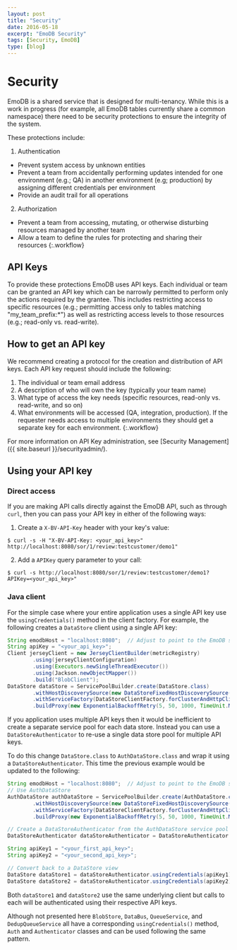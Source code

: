 ```yaml
---
layout: post
title: "Security"
date: 2016-05-18
excerpt: "EmoDB Security"
tags: [Security, EmoDB]
type: [blog]
---
```


Security
========

EmoDB is a shared service that is designed for multi-tenancy.  While this is a work in progress (for example, all EmoDB
tables currently share a common namespace) there need to be security protections to ensure the integrity of the system.

These protections include:

1. Authentication
  * Prevent system access by unknown entities
  * Prevent a team from accidentally performing updates intended for one environment (e.g.; QA) in another environment
    (e.g; production) by assigning different credentials per environment
  * Provide an audit trail for all operations
2. Authorization
  * Prevent a team from accessing, mutating, or otherwise disturbing resources managed by another team
  * Allow a team to define the rules for protecting and sharing their resources
{:.workflow}

API Keys
--------

To provide these protections EmoDB uses API keys.  Each individual or team can be granted an API key which can be
narrowly permitted to perform only the actions required by the grantee.  This includes restricting access to specific
resources (e.g.; permitting access only to tables matching "my_team_prefix:*") as well as restricting access levels to
those resources (e.g.; read-only vs. read-write).

How to get an API key
---------------------

We recommend creating a protocol for the creation and distribution of API keys.  Each API key request should include
the following:

1. The individual or team email address
2. A description of who will own the key (typically your team name)
3. What type of access the key needs (specific resources, read-only vs. read-write, and so on)
4. What environments will be accessed (QA, integration, production).  If the requester needs access to multiple
   environments they should get a separate key for each environment.
{:.workflow}

For more information on API Key administration, see [Security Management]({{ site.baseurl }}/securityadmin/).

Using your API key
---------------------

### Direct access

If you are making API calls directly against the EmoDB API, such as through `curl`, then you can pass your API key
in either of the following ways:

1. Create a `X-BV-API-Key` header with your key's value:

```
$ curl -s -H "X-BV-API-Key: <your_api_key>" http://localhost:8080/sor/1/review:testcustomer/demo1"
```

2. Add a `APIKey` query parameter to your call:

```
$ curl -s http://localhost:8080/sor/1/review:testcustomer/demo1?APIKey=<your_api_key>"
```

### Java client

For the simple case where your entire application uses a single API key use the `usingCredentials()` method in the
client factory.  For example, the following creates a `DataStore` client using a single API key:


```java
String emodbHost = "localhost:8080";  // Adjust to point to the EmoDB server.
String apiKey = "<your_api_key>";
Client jerseyClient = new JerseyClientBuilder(metricRegistry)
        .using(jerseyClientConfiguration)
        .using(Executors.newSingleThreadExecutor())
        .using(Jackson.newObjectMapper())
        .build("BlobClient");
DataStore dataStore = ServicePoolBuilder.create(DataStore.class)
        .withHostDiscoverySource(new DataStoreFixedHostDiscoverySource(emodbHost))
        .withServiceFactory(DataStoreClientFactory.forClusterAndHttpClient("local_default", jerseyClient).usingCredentials(apiKey))
        .buildProxy(new ExponentialBackoffRetry(5, 50, 1000, TimeUnit.MILLISECONDS));
```

If you application uses multiple API keys then it would be inefficient to create a separate service pool for each data
store.  Instead you can use a `DataStoreAuthenticator` to re-use a single data store pool for multiple API keys.

To do this change `DataStore.class` to `AuthDataStore.class` and wrap it using a `DataStoreAuthenticator`.
This time the previous example would be updated to the following:

```java
String emodbHost = "localhost:8080";  // Adjust to point to the EmoDB server.
// Use AuthDataStore
AuthDataStore authDataStore = ServicePoolBuilder.create(AuthDataStore.class)
        .withHostDiscoverySource(new DataStoreFixedHostDiscoverySource(emodbHost))
        .withServiceFactory(DataStoreClientFactory.forClusterAndHttpClient("local_default"))
        .buildProxy(new ExponentialBackoffRetry(5, 50, 1000, TimeUnit.MILLISECONDS));

// Create a DataStoreAuthenticator from the AuthDataStore service pool
DataStoreAuthenticator dataStoreAuthenticator = DataStoreAuthenticator.proxied(authDataStore)

String apiKey1 = "<your_first_api_key>";
String apiKey2 = "<your_second_api_key>";

// Convert back to a DataStore view
DataStore dataStore1 = dataStoreAuthenticator.usingCredentials(apiKey1);
DataStore dataStore2 = dataStoreAuthenticator.usingCredentials(apiKey2);
```

Both `dataStore1` and `dataStore2` use the same underlying client but calls to each will be authenticated using
their respective API keys.

Although not presented here `BlobStore`, `DataBus`, `QueueService`, and `DedupQueueService` all have a corresponding
`usingCredentials()` method, `Auth` and `Authenticator` classes and can be used following the same pattern.

